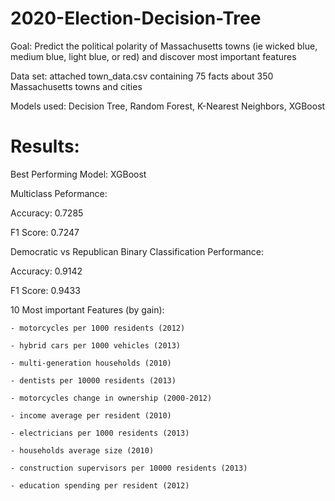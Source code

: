 # 2020-Election-Decision-Tree

Goal: Predict the political polarity of Massachusetts towns (ie wicked blue, medium blue, light blue, or red) and discover most important features

Data set: attached town_data.csv containing 75 facts about 350 Massachusetts towns and cities

Models used: Decision Tree, Random Forest, K-Nearest Neighbors, XGBoost

# Results:

  Best Performing Model: XGBoost 
  
  Multiclass Peformance:
  
  Accuracy: 0.7285
  
  F1 Score: 0.7247
  
  Democratic vs Republican Binary Classification Performance:
  
  Accuracy: 0.9142
  
  F1 Score: 0.9433
  
  10 Most important Features (by gain): 
  
   	- motorcycles per 1000 residents (2012)	
   
	- hybrid cars per 1000 vehicles (2013)
   
	- multi-generation households (2010)	
   
   	- dentists per 10000 residents (2013)	
   
	- motorcycles change in ownership (2000-2012)	
   
	- income average per resident (2010)	
   
	- electricians per 1000 residents (2013)	
   
	- households average size (2010)	
   
	- construction supervisors per 10000 residents (2013)
   
	- education spending per resident (2012)
   
